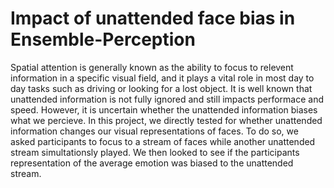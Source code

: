 # Impact of unattended face bias in Ensemble-Perception
Spatial attention is generally known as the ability to focus to relevent information in a specific visual field, and it plays a vital role in most day to day tasks such as driving or looking for a lost object. It is well known that unattended information is not fully ignored and still impacts performace and speed. However, it is uncertain whether the unattended information biases what we percieve. In this project, we directly tested for whether unattended information changes our visual representations of faces. To do so, we asked participants to focus to a stream of faces while another unattended stream simultationsly played. We then looked to see if the participants representation of the average emotion was biased to the unattended stream.

